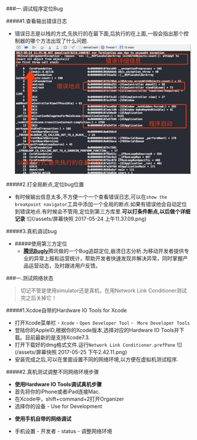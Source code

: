 ###一.调试程序定位Bug

#####1.查看输出错误日志
* 错误日志是以栈的方式,先执行的在最下面,后执行的在上面,一般会指出那个控制器的哪个方法出现了什么问题.
![](/assets/5446BDB5-EFEC-4CF8-BBEB-90392F43AB56.png)

#####2.打全局断点,定位bug位置
* 有时候输出信息太多,不方便一个一个查看错误日志,可以在`show the breakpoint navigator`工具中添加一个全局的断点.如果有错误他会自动定位到错误地点.有时候会不管用,定位到第三方库里.**可以打条件断点,以后做个详细记录**
![](/assets/屏幕快照 2017-05-24 上午11.37.09.png)

#####3.真机调试bug
* #####使用第三方定位
   * [**腾讯Bugly**](https://bugly.qq.com/v2/index)腾讯做的一个Bug追踪定位,崩溃日志分析.为移动开发者提供专业的异常上报和运营统计，帮助开发者快速发现并解决异常，同时掌握产品运营动态，及时跟进用户反馈。
   
###一.测试网络状态
>切记不管是使用simulator还是真机，在用Network Link Conditioner测试完之后关掉它！

#####1.Xcdoe自带的Hardware IO Tools for Xcode
* 打开Xcode菜单栏 - `Xcode` - `Open Developer Tool` - ` More Developer Tools`
* 登陆你的AppleID,根据你的Xcode版本,选择对应的Hardware IO Tools并下载。目前最新的是支持Xcode7.3.
* 打开下载好的dmg格式文件.运行`Network Link Conditioner.prefPane`
![](/assets/屏幕快照 2017-05-25 下午2.42.11.png)
* 安装完成之后,可以在里面设置不同的网络环境,以方便在虚拟机测试程序.

#####2.真机测试调整不同网络环境步骤
* **使用Hardware IO Tools调试真机步骤**
* 首先将你的iPhone或者iPad连接Mac.
* 在Xcode中，shift+command+2打开Organizer
* 选择你的设备 - Use for Development
- **使用手机自带的网络调试**
* 手机设置 - 开发者 - status - 调整网络环境
